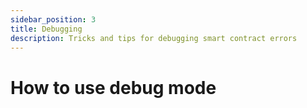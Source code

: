 ```yaml
---
sidebar_position: 3
title: Debugging
description: Tricks and tips for debugging smart contract errors
---
```


# How to use debug mode